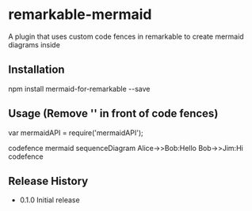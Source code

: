 # remarkable-mermaid

A plugin that uses custom code fences in remarkable to create mermaid diagrams inside

## Installation

  npm install mermaid-for-remarkable --save

## Usage (Remove '' in front of code fences)

  var mermaidAPI = require('mermaidAPI');

  codefence mermaid
  sequenceDiagram
  Alice->>Bob:Hello
  Bob->>Jim:Hi
  codefence

## Release History

* 0.1.0 Initial release
